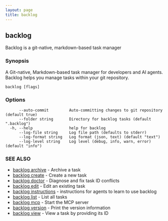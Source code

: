 ```yaml
---
layout: page
title: backlog
---
```


## backlog

Backlog is a git-native, markdown-based task manager

### Synopsis

A Git-native, Markdown-based task manager for developers and AI agents.
Backlog helps you manage tasks within your git repository.

```
backlog [flags]
```

### Options

```
      --auto-commit         Auto-committing changes to git repository (default true)
      --folder string       Directory for backlog tasks (default ".backlog")
  -h, --help                help for backlog
      --log-file string     Log file path (defaults to stderr)
      --log-format string   Log format (json, text) (default "text")
      --log-level string    Log level (debug, info, warn, error) (default "info")
```

### SEE ALSO

* [backlog archive](backlog_archive.md)	 - Archive a task
* [backlog create](backlog_create.md)	 - Create a new task
* [backlog doctor](backlog_doctor.md)	 - Diagnose and fix task ID conflicts
* [backlog edit](backlog_edit.md)	 - Edit an existing task
* [backlog instructions](backlog_instructions.md)	 - instructions for agents to learn to use backlog
* [backlog list](backlog_list.md)	 - List all tasks
* [backlog mcp](backlog_mcp.md)	 - Start the MCP server
* [backlog version](backlog_version.md)	 - Print the version information
* [backlog view](backlog_view.md)	 - View a task by providing its ID

